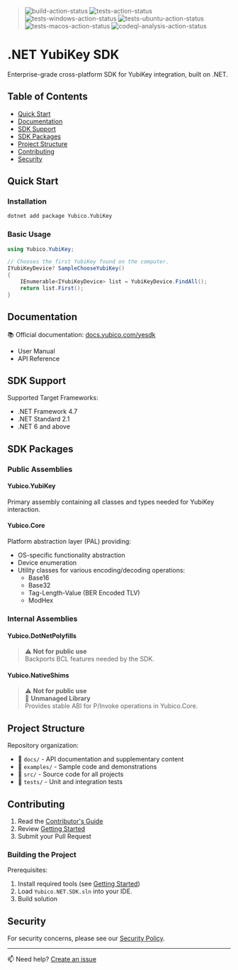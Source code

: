 <!-- Copyright 2024 Yubico AB

Licensed under the Apache License, Version 2.0 (the "License");
you may not use this file except in compliance with the License.
You may obtain a copy of the License at

    http://www.apache.org/licenses/LICENSE-2.0

Unless required by applicable law or agreed to in writing, software
distributed under the License is distributed on an "AS IS" BASIS,
WITHOUT WARRANTIES OR CONDITIONS OF ANY KIND, either express or implied.
See the License for the specific language governing permissions and
limitations under the License. -->

> ![build-action-status](https://github.com/Yubico/Yubico.NET.SDK/actions/workflows/build.yml/badge.svg)
> ![tests-action-status](https://github.com/Yubico/Yubico.NET.SDK/actions/workflows/test.yml/badge.svg)
> ![tests-windows-action-status](https://github.com/Yubico/Yubico.NET.SDK/actions/workflows/test-windows.yml/badge.svg)
> ![tests-ubuntu-action-status](https://github.com/Yubico/Yubico.NET.SDK/actions/workflows/test-ubuntu.yml/badge.svg)
> ![tests-macos-action-status](https://github.com/Yubico/Yubico.NET.SDK/actions/workflows/test-macos.yml/badge.svg)
> ![codeql-analysis-action-status](https://github.com/Yubico/Yubico.NET.SDK/actions/workflows/codeql-analysis.yml/badge.svg)

# .NET YubiKey SDK

Enterprise-grade cross-platform SDK for YubiKey integration, built on .NET.

## Table of Contents
- [Quick Start](#quick-start)
- [Documentation](#documentation)
- [SDK Support](#sdk-support)
- [SDK Packages](#sdk-packages)
- [Project Structure](#project-structure)
- [Contributing](#contributing)
- [Security](#security)

## Quick Start

### Installation
```bash
dotnet add package Yubico.YubiKey
```

### Basic Usage
```csharp
using Yubico.YubiKey;

// Chooses the first YubiKey found on the computer.
IYubiKeyDevice? SampleChooseYubiKey()
{
    IEnumerable<IYubiKeyDevice> list = YubiKeyDevice.FindAll();
    return list.First();
}
```

## Documentation

📚 Official documentation: [docs.yubico.com/yesdk](https://docs.yubico.com/yesdk/)
- User Manual
- API Reference

## SDK Support

Supported Target Frameworks:
- .NET Framework 4.7
- .NET Standard 2.1
- .NET 6 and above

## SDK Packages

### Public Assemblies

#### Yubico.YubiKey
Primary assembly containing all classes and types needed for YubiKey interaction.

#### Yubico.Core
Platform abstraction layer (PAL) providing:
- OS-specific functionality abstraction
- Device enumeration
- Utility classes for various encoding/decoding operations:
  - Base16
  - Base32
  - Tag-Length-Value (BER Encoded TLV)
  - ModHex

### Internal Assemblies

#### Yubico.DotNetPolyfills
> ⚠️ **Not for public use**  
> Backports BCL features needed by the SDK.

#### Yubico.NativeShims
> ⚠️ **Not for public use**  
> 🔧 **Unmanaged Library**  
> Provides stable ABI for P/Invoke operations in Yubico.Core.

## Project Structure

Repository organization:
- 📁 `docs/` - API documentation and supplementary content
- 📁 `examples/` - Sample code and demonstrations
- 📁 `src/` - Source code for all projects
- 📁 `tests/` - Unit and integration tests

## Contributing

1. Read the [Contributor's Guide](./CONTRIBUTING.md)
2. Review [Getting Started](./contributordocs/getting-started.md)
3. Submit your Pull Request

### Building the Project

Prerequisites:
1. Install required tools (see [Getting Started](./contributordocs/getting-started.md))
2. Load `Yubico.NET.SDK.sln` into your IDE.
3. Build solution


## Security

For security concerns, please see our [Security Policy](./SECURITY.md).

---

📫 Need help? [Create an issue](https://github.com/Yubico/Yubico.NET.SDK/issues/new/choose)
